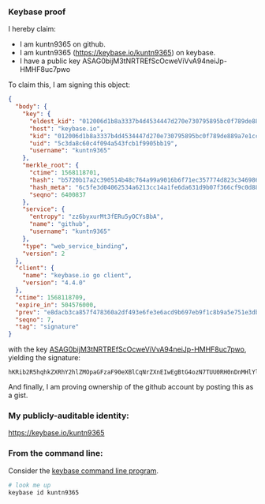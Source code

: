 ### Keybase proof

I hereby claim:

  * I am kuntn9365 on github.
  * I am kuntn9365 (https://keybase.io/kuntn9365) on keybase.
  * I have a public key ASAG0bijM3tNRTREfScOcweViVvA94neiJp-HMHF8uc7pwo

To claim this, I am signing this object:

```json
{
  "body": {
    "key": {
      "eldest_kid": "012006d1b8a3337b4d4534447d270e730795895bc0f789de889a7e1cc1c5f2e73ba70a",
      "host": "keybase.io",
      "kid": "012006d1b8a3337b4d4534447d270e730795895bc0f789de889a7e1cc1c5f2e73ba70a",
      "uid": "5c3da8c60c4f094a543fcb1f9905bb19",
      "username": "kuntn9365"
    },
    "merkle_root": {
      "ctime": 1568118701,
      "hash": "b5720b17a2c390514b48c764a99a9016b6f71ec357774d823c34698627511423b55ca60c6fbcb81eb190189d1aef811a4b61844c9441ea8b3c1be7cc8aa7f54a",
      "hash_meta": "6c5fe3d04062534a6213cc14a1fe6da631d9b07f366cf9c0d887f93c084a84e5",
      "seqno": 6400837
    },
    "service": {
      "entropy": "zz6byxurMt3fERu5yOCYsBbA",
      "name": "github",
      "username": "kuntn9365"
    },
    "type": "web_service_binding",
    "version": 2
  },
  "client": {
    "name": "keybase.io go client",
    "version": "4.4.0"
  },
  "ctime": 1568118709,
  "expire_in": 504576000,
  "prev": "e8dacb3ca857f478360a2df493e6fe3e6acd9b697eb9f1c8b9a5e751e3db5bfe",
  "seqno": 7,
  "tag": "signature"
}
```

with the key [ASAG0bijM3tNRTREfScOcweViVvA94neiJp-HMHF8uc7pwo](https://keybase.io/kuntn9365), yielding the signature:

```
hKRib2R5hqhkZXRhY2hlZMOpaGFzaF90eXBlCqNrZXnEIwEgBtG4ozN7TUU0RH0nDnMHlYlbwPeJ3oiafhzBxfLnO6cKp3BheWxvYWTESpcCB8Qg6NrLPKhX9Hg2Ci30k+b+PmrNm2l+ufHIuaXnUePbW/7EIBUhCu/KcUwmaXjf6n2ee7mxiSiOEsu/j71jAaHMn+LuAgHCo3NpZ8RAubuHXzB9gANBQbkAVSh0JYXZEu0A8MhiwV0NXY2w66AyXuXkJvFztQBzvqj8m9Q1Ps8bYVrTm1cWVrxfw3P2B6hzaWdfdHlwZSCkaGFzaIKkdHlwZQildmFsdWXEIEHs/ean5VPwP8Xlv38lEk4i4ef1jDkF342N5puOqI8Ko3RhZ80CAqd2ZXJzaW9uAQ==

```

And finally, I am proving ownership of the github account by posting this as a gist.

### My publicly-auditable identity:

https://keybase.io/kuntn9365

### From the command line:

Consider the [keybase command line program](https://keybase.io/download).

```bash
# look me up
keybase id kuntn9365
```

